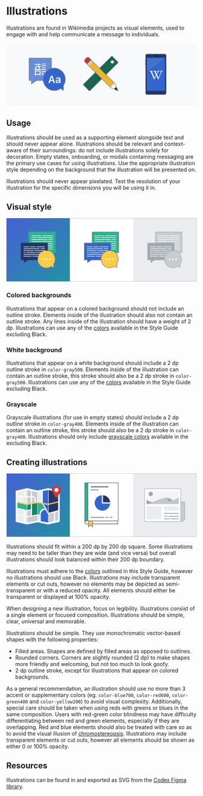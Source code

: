 # Illustrations

Illustrations are found in Wikimedia projects as visual elements, used to engage with and help communicate a message to individuals.

![Set of illustrations representing language translation.](../assets/visual-styles/illustration/illustration-header.svg)

## Usage

Illustrations should be used as a supporting element alongside text and should never appear alone. Illustrations should be relevant and context-aware of their surroundings: do not include illustrations solely for decoration. Empty states, onboarding, or modals containing messaging are the primary use cases for using illustrations. Use the appropriate illustration style depending on the background that the illustration will be presented on.

Illustrations should never appear pixelated. Test the resolution of your illustration for the specific dimensions you will be using it in.

## Visual style

![Set of illustrations representing messaging bubbles.](../assets/visual-styles/illustration/illustration-style.svg)

### Colored backgrounds

Illustrations that appear on a colored background should not include an outline stroke. Elements inside of the illustration should also not contain an outline stroke. Any lines inside of the illustration should have a weight of 2 dp. Illustrations can use any of the [colors](colors.html) available in the Style Guide excluding Black.

### White background

Illustrations that appear on a white background should include a 2 dp outline stroke in `color-gray500`. Elements inside of the illustration can contain an outline stroke, this stroke should also be a 2 dp stroke in `color-gray500`. Illustrations can use any of the [colors](colors.html) available in the Style Guide excluding Black.

### Grayscale

Grayscale illustrations (for use in empty states) should include a 2 dp outline stroke in `color-gray400`. Elements inside of the illustration can contain an outline stroke, this stroke should also be a 2 dp stroke in `color-gray400`. Illustrations should only include [grayscale colors](colors.html#Gray) available in the excluding Black.

## Creating illustrations

![Set of illustrations representing a map, an analytics report, and a newspaper.](../assets/visual-styles/illustration/illustration-creating.svg)

Illustrations should fit within a 200 dp by 200 dp square. Some illustrations may need to be taller than they are wide (and vice versa) but overall illustrations should look balanced within their 200 dp boundary.

Illustrations must adhere to the [colors](colors.html) outlined in this Style Guide, however no illustrations should use Black. Illustrations may include transparent elements or cut outs, however no elements may be depicted as semi-transparent or with a reduced opacity. All elements should either be transparent or displayed at 100% opacity.

When designing a new illustration, focus on legibility. Illustrations consist of a single element or focused composition. Illustrations should be simple, clear, universal and memorable.

Illustrations should be simple. They use monochromatic vector-based shapes with the following properties:

- Filled areas. Shapes are defined by filled areas as opposed to outlines.
- Rounded corners. Corners are slightly rounded (2 dp) to make shapes more friendly and welcoming, but not too much to look goofy.
- 2 dp outline stroke, except for illustrations that appear on colored backgrounds.

As a general recommendation, an illustration should use no more than 3 accent or supplementary colors (eg. `color-blue700`, `color-red600`, `color-green400` and `color-yellow200`) to avoid visual complexity. Additionally, special care should be taken when using reds with greens or blues in the same composition. Users with red-green color blindness may have difficulty differentiating between red and green elements, especially if they are overlapping. Red and blue elements should also be treated with care so as to avoid the visual illusion of [chromostereopsis](https://en.wikipedia.org/wiki/Chromostereopsis). Illustrations may include transparent elements or cut outs, however all elements should be shown as either 0 or 100% opacity.

## Resources

Illustrations can be found in and exported as SVG from the [Codex Figma library](https://www.figma.com/design/KoDuJMadWBXtsOtzGS4134/Codex?node-id=20598-51408&node-type=canvas&t=plW1hmguHVWs3fWZ-11).